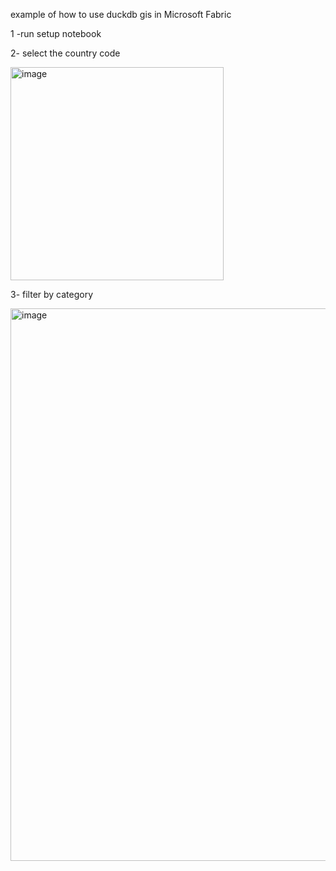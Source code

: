 example of how to use duckdb gis in Microsoft Fabric

1 -run setup notebook

2- select the country code

<img width="341" alt="image" src="https://github.com/user-attachments/assets/fd082d9d-4f40-44b2-b219-8d80f30395e3">


3- filter by category

<img width="884" alt="image" src="https://github.com/user-attachments/assets/3b1d25af-a180-485a-af5d-770de91ff701">


